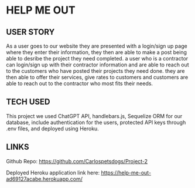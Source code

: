 # HELP ME OUT 

## USER STORY

As a user goes to our website they are presented with a login/sign up page where they enter their information, they then are able to make a post being able to desribe the project they need completed. a user who is a contractor can login/sign up with their contractor information and are able to reach out to the customers who have posted their projects they need done. they are then able to offer their services, give rates to customers and customers are able to reach out to the contractor who most fits their needs.   

## TECH USED 

This project we used ChatGPT API, handlebars.js, Sequelize ORM for our database, include authentication for the users, protected API keys through .env files, and deployed using Heroku.   

## LINKS 

Github Repo:
https://github.com/Carlospetsdogs/Project-2 

Deployed Heroku application link here:
https://help-me-out-ad69127acabe.herokuapp.com/

